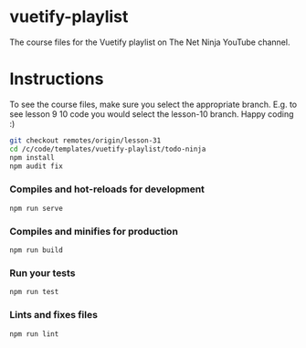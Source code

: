 # vuetify-playlist
The course files for the Vuetify playlist on The Net Ninja YouTube channel.

# Instructions
To see the course files, make sure you select the appropriate branch. E.g. to see lesson 9 10 code you would select the lesson-10 branch.
Happy coding :)

```sh
git checkout remotes/origin/lesson-31
cd /c/code/templates/vuetify-playlist/todo-ninja
npm install
npm audit fix
```

### Compiles and hot-reloads for development
```
npm run serve
```

### Compiles and minifies for production
```
npm run build
```

### Run your tests
```
npm run test
```

### Lints and fixes files
```
npm run lint
```
